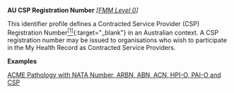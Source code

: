 **AU CSP Registration Number**  *[[FMM Level 0](guidance.html)]*

This identifier profile defines a Contracted Service Provider (CSP) Registration Number[<sup>[1]</sup>](http://ns.electronichealth.net.au/id/hi/csp/1.0/index.html){:target="_blank"} in an Australian context. A CSP registration number may be issued to organisations who wish to participate in the My Health Record as Contracted Service Providers.

**Examples**

[ACME Pathology with NATA Number, ARBN, ABN, ACN, HPI-O, PAI-O and CSP](Organization-f799e349-0385-4fbc-a2aa-b5b50af957ea.html)
